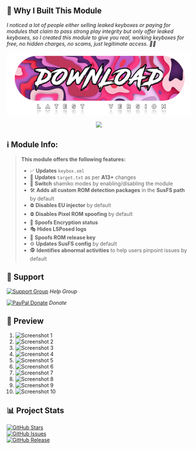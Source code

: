 ## **🚀 Why I Built This Module**  
*I noticed a lot of people either selling leaked keyboxes or paying for modules that claim to pass strong play integrity but only offer leaked keyboxes, so I created this module to give you real, working keyboxes for free, no hidden charges, no scams, just legitimate access. 🚫🔑*

<a href="https://t.me/MeowRedirect/201" target="_blank">
  <img src="DUMP/download.png" alt="Meow" />
</a>
                  
</a>
<p align="center">  
        <img src="https://raw.githubusercontent.com/catppuccin/catppuccin/main/assets/footers/gray0_ctp_on_line.svg?sanitize=true" />
</p>

## ℹ️ **Module Info**: 
> **This module offers the following features:**  
> 
> - ✅ **Updates** `keybox.xml`
> - 🗽 **Updates** `target.txt` as per **A13+** changes
> - 🥷 **Switch** shamiko modes by enabling/disabling the module
> - 🛠️ **Adds all custom ROM detection packages** in the **SusFS path** by default
> - ⛔ **Disables EU injector** by default
> - ⛔ **Disables Pixel ROM spoofing** by default
> - 🔐 **Spoofs Encryption status**
> - 🎭 **Hides LSPosed logs**
> - 🔑 **Spoofs ROM release key**
> - ⚙️ **Updates SusFS config** by default
> - 🕵️ **Identifies abnormal activities** to help users pinpoint issues by default

## 🔗 **Support**
[![Support Group](https://ziadoua.github.io/m3-Markdown-Badges/badges/Telegram/telegram1.svg "Support Group")](https://t.me/+NCWzd1G--UNmNDY1) *Help Group* 

[![PayPal Donate](https://ziadoua.github.io/m3-Markdown-Badges/badges/PayPal/paypal1.svg "Donate via PayPal")](https://paypal.me/TempMeow) *Donate*

## 🎨 **Preview**
1. ![Screenshot 1](https://raw.githubusercontent.com/MeowDump/Integrity-Box/main/DUMP/1.png)
2. ![Screenshot 2](https://raw.githubusercontent.com/MeowDump/Integrity-Box/main/DUMP/2.png)
3. ![Screenshot 3](https://raw.githubusercontent.com/MeowDump/Integrity-Box/main/DUMP/3.png)
4. ![Screenshot 4](https://raw.githubusercontent.com/MeowDump/Integrity-Box/main/DUMP/4.png)
5. ![Screenshot 5](https://raw.githubusercontent.com/MeowDump/Integrity-Box/main/DUMP/5.gif)
6. ![Screenshot 6](https://raw.githubusercontent.com/MeowDump/Integrity-Box/main/DUMP/6.gif)
7. ![Screenshot 7](https://raw.githubusercontent.com/MeowDump/Integrity-Box/main/DUMP/7.gif)
8. ![Screenshot 8](https://raw.githubusercontent.com/MeowDump/Integrity-Box/main/DUMP/8.png)
9. ![Screenshot 9](https://raw.githubusercontent.com/MeowDump/Integrity-Box/main/DUMP/9.gif)
10. ![Screenshot 10](https://raw.githubusercontent.com/MeowDump/Integrity-Box/main/DUMP/10.gif)

## 📊 **Project Stats**
[![GitHub Stars](https://m3-markdown-badges.vercel.app/stars/7/1/MeowDump/Integrity-Box)](https://github.com/MeowDump/Integrity-Box)  
[![GitHub Issues](https://m3-markdown-badges.vercel.app/issues/1/1/MeowDump/Integrity-Box)](https://github.com/MeowDump/Integrity-Box)  
[![GitHub Release](https://ziadoua.github.io/m3-Markdown-Badges/badges/Github/github3.svg)](https://github.com/MeowDump/Integrity-Box/releases)
